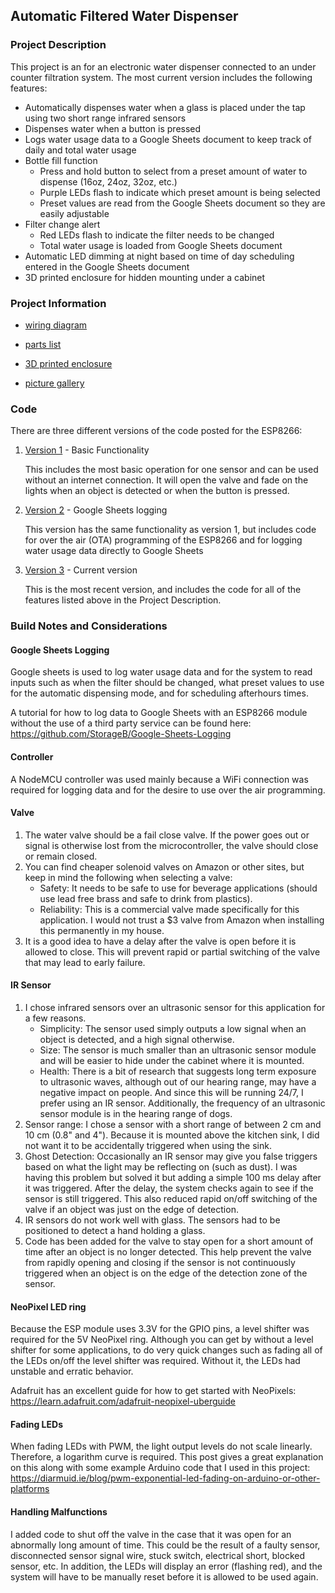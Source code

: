 ## Automatic Filtered Water Dispenser

### Project Description 

This project is an for an electronic water dispenser connected to an under counter filtration system. The most current version includes the following features:

- Automatically dispenses water when a glass is placed under the tap using two short range infrared sensors
- Dispenses water when a button is pressed
- Logs water usage data to a Google Sheets document to keep track of daily and total water usage
- Bottle fill function
  - Press and hold button to select from a preset amount of water to dispense (16oz, 24oz, 32oz, etc.)
  - Purple LEDs flash to indicate which preset amount is being selected
  - Preset values are read from the Google Sheets document so they are easily adjustable
- Filter change alert
  - Red LEDs flash to indicate the filter needs to be changed
  - Total water usage is loaded from Google Sheets document
- Automatic LED dimming at night based on time of day scheduling entered in the Google Sheets document
- 3D printed enclosure for hidden mounting under a cabinet

### Project Information

* [wiring diagram](https://github.com/StorageB/Water-Dispenser/blob/master/wiring-diagram.pdf)

* [parts list](https://github.com/StorageB/Water-Dispenser/blob/master/parts-list.md)

* [3D printed enclosure](https://github.com/StorageB/Water-Dispenser/blob/master/Enclosure.stl)

* [picture gallery](http://imgur.com/a/mHQLtMX)

### Code

There are three different versions of the code posted for the ESP8266:

1. [Version 1](https://github.com/StorageB/Water-Dispenser/blob/master/main_v1.cpp) - Basic Functionality 

   This includes the most basic operation for one sensor and can be used without an internet connection. It will open the valve and fade on the lights when an object is detected or when the button is pressed.

2. [Version 2](https://github.com/StorageB/Water-Dispenser/blob/master/main_v2.cpp) - Google Sheets logging

   This version has the same functionality as version 1, but includes code for over the air (OTA) programming of the ESP8266 and for logging water usage data directly to Google Sheets

3. [Version 3](https://github.com/StorageB/Water-Dispenser/blob/master/main_v3.cpp) - Current version 

   This is the most recent version, and includes the code for all of the features listed above in the Project Description.






### Build Notes and Considerations

#### Google Sheets Logging

Google sheets is used to log water usage data and for the system to read inputs such as when the filter should be changed, what preset values to use for the automatic dispensing mode, and for scheduling afterhours times.

A tutorial for how to log data to Google Sheets with an ESP8266 module without the use of a third party service can be found here:
https://github.com/StorageB/Google-Sheets-Logging

#### Controller

A NodeMCU controller was used mainly because a WiFi connection was required for logging data and for the desire to use over the air programming. 

#### Valve

1.  The water valve should be a fail close valve. If the power goes out or signal is otherwise lost from the microcontroller, the valve should close or remain closed.
2.  You can find cheaper solenoid valves on Amazon or other sites, but keep in mind the following when selecting a valve:
      - Safety: It needs to be safe to use for beverage applications (should use lead free brass and safe to drink from plastics). 
      - Reliability: This is a commercial valve made specifically for this application. I would not trust a $3 valve from Amazon when installing this permanently in my house.
3.  It is a good idea to have a delay after the valve is open before it is allowed to close. This will prevent rapid or partial switching of the valve that may lead to early failure.

#### IR Sensor

1. I chose infrared sensors over an ultrasonic sensor for this application for a few reasons. 
   - Simplicity: The sensor used simply outputs a low signal when an object is detected, and a high signal otherwise.
   - Size: The sensor is much smaller than an ultrasonic sensor module and will be easier to hide under the cabinet where it is mounted.
   - Health: There is a bit of research that suggests long term exposure to ultrasonic waves, although out of our hearing range, may have a negative impact on people. And since this will be running 24/7, I prefer using an IR sensor. Additionally, the frequency of an ultrasonic sensor module is in the hearing range of dogs.  
2. Sensor range: I chose a sensor with a short range of between 2 cm and 10 cm (0.8" and 4"). Because it is mounted above the kitchen sink, I did not want it to be accidentally triggered when using the sink.
3. Ghost Detection: Occasionally an IR sensor may give you false triggers based on what the light may be reflecting on (such as dust). I was having this problem but solved it but adding a simple 100 ms delay after it was triggered. After the delay, the system checks again to see if the sensor is still triggered. This also reduced rapid on/off switching of the valve if an object was just on the edge of detection.
4. IR sensors do not work well with glass. The sensors had to be positioned to detect a hand holding a glass. 
5. Code has been added for the valve to stay open for a short amount of time after an object is no longer detected. This help prevent the valve from rapidly opening and closing if the sensor is not continuously triggered when an object is on the edge of the detection zone of the sensor.

#### NeoPixel LED ring

Because the ESP module uses 3.3V for the GPIO pins, a level shifter was required for the 5V NeoPixel ring. Although you can get by without a level shifter for some applications, to do very quick changes such as fading all of the LEDs on/off the level shifter was required. Without it, the LEDs had unstable and erratic behavior.

Adafruit has an excellent guide for how to get started with NeoPixels: https://learn.adafruit.com/adafruit-neopixel-uberguide

#### Fading LEDs

When fading LEDs with PWM, the light output levels do not scale linearly. Therefore, a logarithm curve is required. This post gives a great explanation on this along with some example Arduino code that I used in this project: https://diarmuid.ie/blog/pwm-exponential-led-fading-on-arduino-or-other-platforms

#### Handling Malfunctions

I added code to shut off the valve in the case that it was open for an abnormally long amount of time. This could be the result of a faulty sensor, disconnected sensor signal wire, stuck switch, electrical short, blocked sensor, etc. In addition, the LEDs will display an error (flashing red), and the system will have to be manually reset before it is allowed to be used again.

